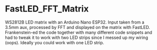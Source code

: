 # FastLED_FFT_Matrix
WS2812B LED matrix with an Arduino Nano ESP32. Input taken from a 3.5mm aux, processed by FFT and displayed on the matrix with FastLED. Frankenstein-ed the code together with many different code snippets and had to tweak it to work with two LED strips since I messed up my wiring (oops). Ideally you could work with one LED strip.
